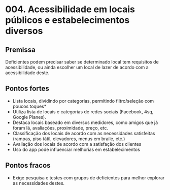 # 004. Acessibilidade em locais públicos e estabelecimentos diversos

## Premissa

Deficientes podem precisar saber se determinado local tem requisitos de acessibilidade, ou ainda escolher um local de lazer de acordo com a acessibilidade deste.

## Pontos fortes

* Lista locais, dividindo por categorias, permitindo filtro/seleção com poucos toques*
* Utiliza lista de locais e categorias de redes sociais (Facebook, 4sq, Google Planes).
* Destaca locais baseado em diversos medidores, como amigos que já foram lá, avaliações, proximidade, preço, etc.
* Classificação dos locais de acordo com as necessidades satisfeitas (rampas, piso tátil, elevadores, menus em braile, etc.)
* Avaliação dos locais de acordo com a satisfação dos clientes
* Uso do app pode influenciar melhorias em estabelecimentos

## Pontos fracos

* Exige pesquisa e testes com grupos de deficientes para melhor explorar as necessidades destes.
